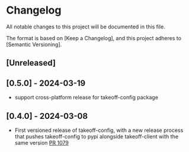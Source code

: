 # Changelog

All notable changes to this project will be documented in this file.

The format is based on [Keep a Changelog],
and this project adheres to [Semantic Versioning].

## [Unreleased]

## [0.5.0] - 2024-03-19

- support cross-platform release for takeoff-config package 

## [0.4.0] - 2024-03-08

- First versioned release of takeoff-config, with a new release process that pushes takeoff-config to pypi alongside takeoff-client with the same version [PR 1079](https://github.com/TNBase/pantheon/pull/1079)